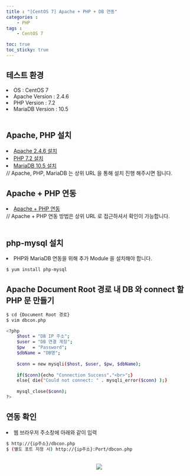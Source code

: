 ```yaml
---
title : "[CentOS 7] Apache + PHP + DB 연동"
categories : 
    - PHP
tags :
    - CentOS 7

toc: true
toc_sticky: true
---
```



## 테스트 환경<br>
<li> OS : CentOS 7</li>
<li> Apache Version : 2.4.6</li>
<li> PHP Version : 7.2</li>
<li> MariaDB Version : 10.5 </li>
<br>

## Apache, PHP 설치
<li><a href="https://hyundo0630.github.io/apache/CentOS-7-Apache-Install/"> Apache 2.4.6 설치</a></li>
<li><a href="https://hyundo0630.github.io/php/CentOS-7-PHP-7.2/"> PHP 7.2 설치 </a></li>
<li><a href="https://hyundo0630.github.io/mariadb/CentOS7-MariaDB-10.5-Version-Install/"> MariaDB 10.5 설치 </a></li>
// Apache, PHP, MariaDB 는 상위 URL 을 통해 설치 진행 해주시면 됩니다.

<br>

## Apache + PHP 연동
<li><a href="https://hyundo0630.github.io/apache/CentOS-7-Aapche-+-PHP-%EC%97%B0%EB%8F%99/"> Apache + PHP 연동</a></li>
// Apache + PHP 연동 방법은 상위 URL 로 접근하셔서 확인이 가능합니다.
<br>
<br>

## php-mysql 설치
<li>PHP와 MariaDB 연동을 위해 추가 Module 을 설치해야 합니다.</li>

```bash
$ yum install php-mysql
```

## Apache Document Root 경로 내 DB 와 connect 할 PHP 문 만들기
```bash
$ cd {Document Root 경로}
$ vim dbcon.php

<?php
    $host = "DB IP 주소";
    $user = "DB 연결 계정";
    $pw   = "Password";
    $dbName = "DB명";
    
    $conn = new mysqli($host, $user, $pw, $dbName);
    
    if($conn){echo "Connection Success"."<br>";}
    else{ die("Could not connect: " . mysqli_error($conn) );}
    
    mysql_close($conn);
?>
```

## 연동 확인
<li>웹 브라우저 주소창에 아래와 같이 입력</li>

```bash
$ http://{ip주소}/dbcon.php
$ (별도 포트 지정 시) http://{ip주소}:Port/dbcon.php
```
<br>
<div style="text-align:center;">
<img src="https://raw.githubusercontent.com/hyundo0630/hyundo0630.github.io/7f8b7ba0c654c8a9201c3abd9836ee02bf42247a/images/Apache%2Bphp%2BMariaDB%20%EC%97%B0%EB%8F%99%20%EA%B4%80%EB%A0%A8/PHP%2BMariaDB%EC%97%B0%EB%8F%99.png">
</div>